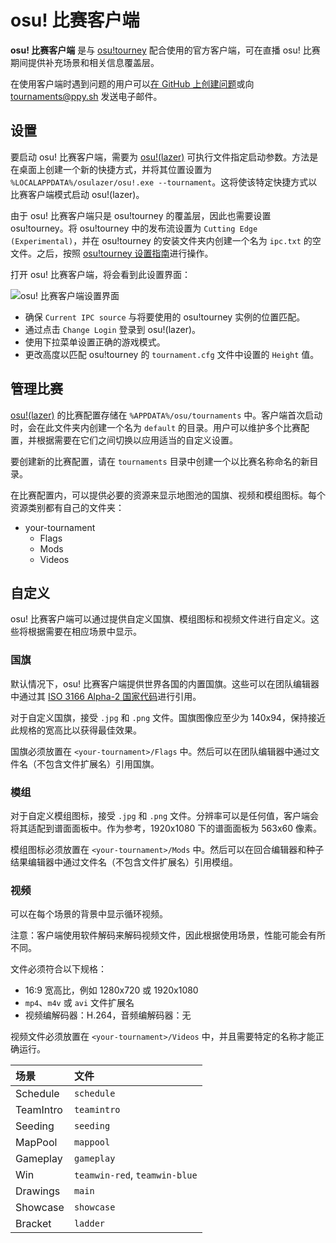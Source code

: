 # osu! 比赛客户端

**osu! 比赛客户端** 是与 [osu!tourney](/wiki/osu!_tournament_client/osu!tourney) 配合使用的官方客户端，可在直播 osu! 比赛期间提供补充场景和相关信息覆盖层。

在使用客户端时遇到问题的用户可以[在 GitHub 上创建问题](https://github.com/ppy/osu/issues)或向 [tournaments@ppy.sh](mailto:tournaments@ppy.sh) 发送电子邮件。

## 设置

要启动 osu! 比赛客户端，需要为 [osu!(lazer)](/wiki/Client/Release_stream/Lazer) 可执行文件指定启动参数。方法是在桌面上创建一个新的快捷方式，并将其位置设置为 `%LOCALAPPDATA%/osulazer/osu!.exe --tournament`。这将使该特定快捷方式以比赛客户端模式启动 osu!(lazer)。

由于 osu! 比赛客户端只是 osu!tourney 的覆盖层，因此也需要设置 osu!tourney。将 osu!tourney 中的发布流设置为 `Cutting Edge (Experimental)`，并在 osu!tourney 的安装文件夹内创建一个名为 `ipc.txt` 的空文件。之后，按照 [osu!tourney 设置指南](/wiki/osu!_tournament_client/osu!tourney/Setup)进行操作。

打开 osu! 比赛客户端，将会看到此设置界面：

![osu! 比赛客户端设置界面](img/setup-screen.png)

- 确保 `Current IPC source` 与将要使用的 osu!tourney 实例的位置匹配。
- 通过点击 `Change Login` 登录到 osu!(lazer)。
- 使用下拉菜单设置正确的游戏模式。
- 更改高度以匹配 osu!tourney 的 `tournament.cfg` 文件中设置的 `Height` 值。

## 管理比赛

[osu!(lazer)](/wiki/Client/Release_stream/Lazer) 的比赛配置存储在 `%APPDATA%/osu/tournaments` 中。客户端首次启动时，会在此文件夹内创建一个名为 `default` 的目录。用户可以维护多个比赛配置，并根据需要在它们之间切换以应用适当的自定义设置。

要创建新的比赛配置，请在 `tournaments` 目录中创建一个以比赛名称命名的新目录。

在比赛配置内，可以提供必要的资源来显示地图池的国旗、视频和模组图标。每个资源类别都有自己的文件夹：

- your-tournament
  - Flags
  - Mods
  - Videos

## 自定义

osu! 比赛客户端可以通过提供自定义国旗、模组图标和视频文件进行自定义。这些将根据需要在相应场景中显示。

### 国旗

默认情况下，osu! 比赛客户端提供世界各国的内置国旗。这些可以在团队编辑器中通过其 [ISO 3166 Alpha-2 国家代码](https://www.iso.org/iso-3166-country-codes.html)进行引用。

对于自定义国旗，接受 `.jpg` 和 `.png` 文件。国旗图像应至少为 140x94，保持接近此规格的宽高比以获得最佳效果。

国旗必须放置在 `<your-tournament>/Flags` 中。然后可以在团队编辑器中通过文件名（不包含文件扩展名）引用国旗。

### 模组

对于自定义模组图标，接受 `.jpg` 和 `.png` 文件。分辨率可以是任何值，客户端会将其适配到谱面面板中。作为参考，1920x1080 下的谱面面板为 563x60 像素。

模组图标必须放置在 `<your-tournament>/Mods` 中。然后可以在回合编辑器和种子结果编辑器中通过文件名（不包含文件扩展名）引用模组。

### 视频

可以在每个场景的背景中显示循环视频。

注意：客户端使用软件解码来解码视频文件，因此根据使用场景，性能可能会有所不同。

文件必须符合以下规格：

- 16:9 宽高比，例如 1280x720 或 1920x1080
- `mp4`、`m4v` 或 `avi` 文件扩展名
- 视频编解码器：H.264，音频编解码器：无

视频文件必须放置在 `<your-tournament>/Videos` 中，并且需要特定的名称才能正确运行。

| 场景 | 文件 |
| :-- | :-- |
| Schedule | `schedule` |
| TeamIntro | `teamintro` |
| Seeding | `seeding` |
| MapPool | `mappool` |
| Gameplay | `gameplay` |
| Win | `teamwin-red`, `teamwin-blue` |
| Drawings | `main` |
| Showcase | `showcase` |
| Bracket | `ladder` |
